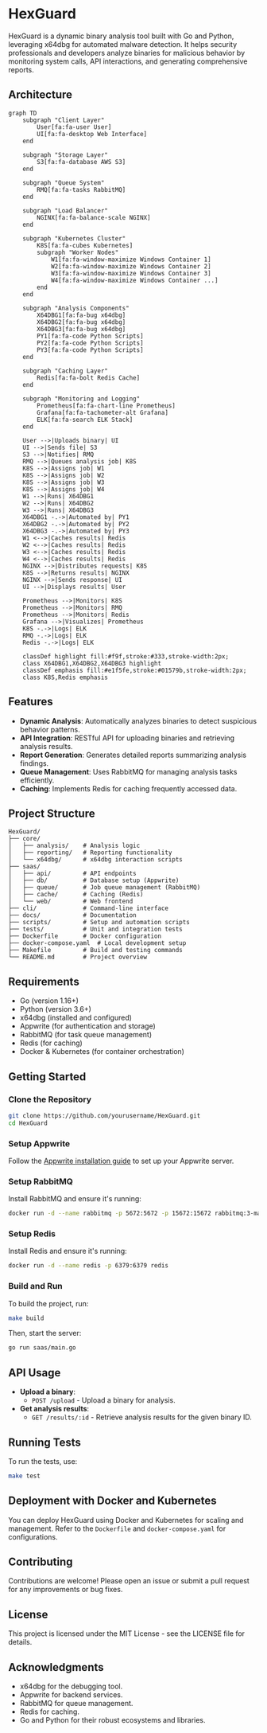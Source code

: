 # HexGuard

HexGuard is a dynamic binary analysis tool built with Go and Python, leveraging x64dbg for automated malware detection. It helps security professionals and developers analyze binaries for malicious behavior by monitoring system calls, API interactions, and generating comprehensive reports.

## Architecture

```mermaid
graph TD
    subgraph "Client Layer" 
        User[fa:fa-user User]
        UI[fa:fa-desktop Web Interface]
    end

    subgraph "Storage Layer"
        S3[fa:fa-database AWS S3]
    end

    subgraph "Queue System"
        RMQ[fa:fa-tasks RabbitMQ]
    end

    subgraph "Load Balancer"
        NGINX[fa:fa-balance-scale NGINX]
    end

    subgraph "Kubernetes Cluster"
        K8S[fa:fa-cubes Kubernetes]
        subgraph "Worker Nodes"
            W1[fa:fa-window-maximize Windows Container 1]
            W2[fa:fa-window-maximize Windows Container 2]
            W3[fa:fa-window-maximize Windows Container 3]
            W4[fa:fa-window-maximize Windows Container ...]
        end
    end

    subgraph "Analysis Components"
        X64DBG1[fa:fa-bug x64dbg]
        X64DBG2[fa:fa-bug x64dbg]
        X64DBG3[fa:fa-bug x64dbg]
        PY1[fa:fa-code Python Scripts]
        PY2[fa:fa-code Python Scripts]
        PY3[fa:fa-code Python Scripts]
    end

    subgraph "Caching Layer"
        Redis[fa:fa-bolt Redis Cache]
    end

    subgraph "Monitoring and Logging"
        Prometheus[fa:fa-chart-line Prometheus]
        Grafana[fa:fa-tachometer-alt Grafana]
        ELK[fa:fa-search ELK Stack]
    end

    User -->|Uploads binary| UI
    UI -->|Sends file| S3
    S3 -->|Notifies| RMQ
    RMQ -->|Queues analysis job| K8S
    K8S -->|Assigns job| W1
    K8S -->|Assigns job| W2
    K8S -->|Assigns job| W3
    K8S -->|Assigns job| W4
    W1 -->|Runs| X64DBG1
    W2 -->|Runs| X64DBG2
    W3 -->|Runs| X64DBG3
    X64DBG1 -.->|Automated by| PY1
    X64DBG2 -.->|Automated by| PY2
    X64DBG3 -.->|Automated by| PY3
    W1 <-->|Caches results| Redis
    W2 <-->|Caches results| Redis
    W3 <-->|Caches results| Redis
    W4 <-->|Caches results| Redis
    NGINX -->|Distributes requests| K8S
    K8S -->|Returns results| NGINX
    NGINX -->|Sends response| UI
    UI -->|Displays results| User

    Prometheus -->|Monitors| K8S
    Prometheus -->|Monitors| RMQ
    Prometheus -->|Monitors| Redis
    Grafana -->|Visualizes| Prometheus
    K8S -.->|Logs| ELK
    RMQ -.->|Logs| ELK
    Redis -.->|Logs| ELK

    classDef highlight fill:#f9f,stroke:#333,stroke-width:2px;
    class X64DBG1,X64DBG2,X64DBG3 highlight
    classDef emphasis fill:#e1f5fe,stroke:#01579b,stroke-width:2px;
    class K8S,Redis emphasis
```


## Features

- **Dynamic Analysis**: Automatically analyzes binaries to detect suspicious behavior patterns.
- **API Integration**: RESTful API for uploading binaries and retrieving analysis results.
- **Report Generation**: Generates detailed reports summarizing analysis findings.
- **Queue Management**: Uses RabbitMQ for managing analysis tasks efficiently.
- **Caching**: Implements Redis for caching frequently accessed data.

## Project Structure

```
HexGuard/
├── core/
│   ├── analysis/    # Analysis logic
│   ├── reporting/   # Reporting functionality
│   └── x64dbg/      # x64dbg interaction scripts
├── saas/
│   ├── api/         # API endpoints
│   ├── db/          # Database setup (Appwrite)
│   ├── queue/       # Job queue management (RabbitMQ)
│   ├── cache/       # Caching (Redis)
│   └── web/         # Web frontend
├── cli/             # Command-line interface
├── docs/            # Documentation
├── scripts/         # Setup and automation scripts
├── tests/           # Unit and integration tests
├── Dockerfile       # Docker configuration
├── docker-compose.yaml  # Local development setup
├── Makefile         # Build and testing commands
└── README.md        # Project overview
```

## Requirements

- Go (version 1.16+)
- Python (version 3.6+)
- x64dbg (installed and configured)
- Appwrite (for authentication and storage)
- RabbitMQ (for task queue management)
- Redis (for caching)
- Docker & Kubernetes (for container orchestration)

## Getting Started

### Clone the Repository

```bash
git clone https://github.com/yourusername/HexGuard.git
cd HexGuard
```

### Setup Appwrite

Follow the [Appwrite installation guide](https://appwrite.io/docs/installation) to set up your Appwrite server.

### Setup RabbitMQ

Install RabbitMQ and ensure it's running:

```bash
docker run -d --name rabbitmq -p 5672:5672 -p 15672:15672 rabbitmq:3-management
```

### Setup Redis

Install Redis and ensure it's running:

```bash
docker run -d --name redis -p 6379:6379 redis
```

### Build and Run

To build the project, run:

```bash
make build
```

Then, start the server:

```bash
go run saas/main.go
```

## API Usage

- **Upload a binary**:
  - `POST /upload` - Upload a binary for analysis.
- **Get analysis results**:
  - `GET /results/:id` - Retrieve analysis results for the given binary ID.

## Running Tests

To run the tests, use:

```bash
make test
```

## Deployment with Docker and Kubernetes

You can deploy HexGuard using Docker and Kubernetes for scaling and management. Refer to the `Dockerfile` and `docker-compose.yaml` for configurations.

## Contributing

Contributions are welcome! Please open an issue or submit a pull request for any improvements or bug fixes.

## License

This project is licensed under the MIT License - see the LICENSE file for details.

## Acknowledgments

- x64dbg for the debugging tool.
- Appwrite for backend services.
- RabbitMQ for queue management.
- Redis for caching.
- Go and Python for their robust ecosystems and libraries.
